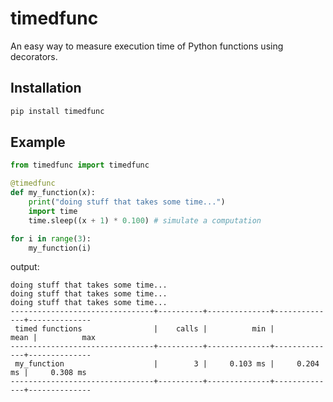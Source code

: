 # timedfunc

An easy way to measure execution time of Python functions using decorators.

## Installation

```bash
pip install timedfunc
```

## Example

```python
from timedfunc import timedfunc

@timedfunc
def my_function(x):
	print("doing stuff that takes some time...")
	import time
	time.sleep((x + 1) * 0.100) # simulate a computation

for i in range(3):
	my_function(i)
```

output:
```
doing stuff that takes some time...
doing stuff that takes some time...
doing stuff that takes some time...
--------------------------------+----------+--------------+--------------+--------------
 timed functions                |    calls |          min |         mean |          max
--------------------------------+----------+--------------+--------------+--------------
 my_function                    |        3 |     0.103 ms |     0.204 ms |     0.308 ms
--------------------------------+----------+--------------+--------------+--------------

```